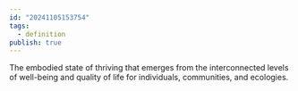 ```yaml
---
id: "20241105153754"
tags:
  - definition
publish: true
---
```

The embodied state of thriving that emerges from the interconnected levels of well-being and quality of life for individuals, communities, and ecologies.
